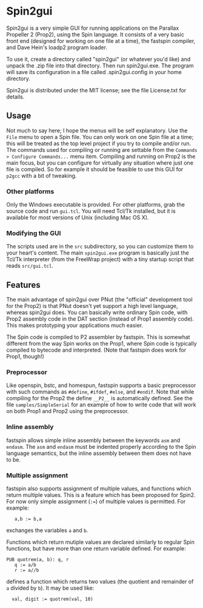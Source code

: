 Spin2gui
========

Spin2gui is a very simple GUI for running applications on the Parallax Propeller 2 (Prop2), using the Spin language. It consists of a very basic front end (designed for working on one file at a time), the fastspin compiler, and Dave Hein's loadp2 program loader.

To use it, create a directory called "spin2gui" (or whatever you'd like) and unpack the .zip file into that directory. Then run spin2gui.exe. The program will save its configuration in a file called .spin2gui.config in your home directory.

Spin2gui is distributed under the MIT license; see the file License.txt for details.

## Usage

Not much to say here; I hope the menus will be self explanatory. Use the `File` menu to open a Spin file. You can only work on one Spin file at a time; this will be treated as the top level project if you try to compile and/or run. The commands used for compiling or running are settable from the `Commands > Configure Commands...` menu item. Compiling and running on Prop2 is the main focus, but you can configure for virtually any situation where just one file is compiled. So for example it should be feasible to use this GUI for `p2gcc` with a bit of tweaking.

### Other platforms

Only the Windows executable is provided. For other platforms, grab the source code and run `gui.tcl`. You will need Tcl/Tk installed, but it is available for most versions of Unix (including Mac OS X).

### Modifying the GUI

The scripts used are in the `src` subdirectory, so you can customize them to your heart's content. The main `spin2gui.exe` program is basically just the Tcl/Tk interpreter (from the FreeWrap project) with a tiny startup script that reads `src/gui.tcl`.

## Features

The main advantage of spin2gui over PNut (the "official" development tool for the Prop2) is that PNut doesn't yet support a high level language, whereas spin2gui does. You can basically write ordinary Spin code, with Prop2 assembly code in the DAT section (instead of Prop1 assembly code). This makes prototyping your applications much easier.

The Spin code is compiled to P2 assembler by fastspin. This is somewhat different from the way Spin works on the Prop1, where Spin code is typically compiled to bytecode and interpreted. (Note that fastspin does work for Prop1, though!)

### Preprocessor

Like openspin, bstc, and homespun, fastspin supports a basic preprocessor with such commands as `#define`, `#ifdef`, `#else`, and `#endif`. Note that while compiling for the Prop2 the define `__P2__` is automatically defined. See the file `samples/SimpleSerial` for an example of how to write code that will work on both Prop1 and Prop2 using the preprocessor.

### Inline assembly

fastspin allows simple inline assembly between the keywords `asm` and `endasm`. The `asm` and `endasm` must be indented properly according to the Spin language semantics, but the inline assembly between them does not have to be.

### Multiple assignment

fastspin also supports assignment of multiple values, and functions which return multiple values. This is a feature which has been proposed for Spin2. For now only simple assignment (`:=`) of multiple values is permitted. For example:
```
   a,b := b,a
```
exchanges the variables `a` and `b`.

Functions which return mutiple values are declared similarly to regular Spin functions, but have more than one return variable defined. For example:
```
PUB quotrem(a, b): q, r
   q := a/b
   r := a//b
```
defines a function which returns two values (the quotient and remainder of `a` divided by `b`). It may be used like:
```
  val, digit := quotrem(val, 10)
```
